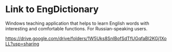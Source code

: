 # Link to EngDictionary
Windows teaching application that helps to learn English words with interesting and comfortable functions. For Russian-speaking users.

https://drive.google.com/drive/folders/1W5Uks8SnIBofSdTfUGqfaBl2KGj1XoLL?usp=sharing
